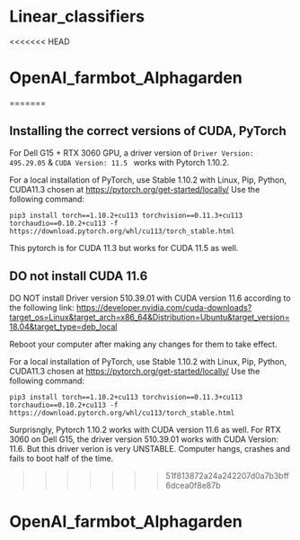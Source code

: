 # Linear_classifiers
<<<<<<< HEAD
# OpenAI_farmbot_Alphagarden
=======

## Installing the correct versions of CUDA, PyTorch 
For Dell G15 + RTX 3060 GPU, a driver version of ```Driver Version: 495.29.05``` & ```CUDA Version: 11.5 ``` works with Pytorch 1.10.2.    
    
For a local installation of PyTorch, use Stable 1.10.2 with Linux, Pip, Python, CUDA11.3 chosen at https://pytorch.org/get-started/locally/ 
Use the following command:
```
pip3 install torch==1.10.2+cu113 torchvision==0.11.3+cu113 torchaudio==0.10.2+cu113 -f https://download.pytorch.org/whl/cu113/torch_stable.html
```
This pytorch is for CUDA 11.3 but works for CUDA 11.5 as well.


## DO not install CUDA 11.6
DO NOT install Driver version 510.39.01 with CUDA version 11.6 according to the following link: https://developer.nvidia.com/cuda-downloads?target_os=Linux&target_arch=x86_64&Distribution=Ubuntu&target_version=18.04&target_type=deb_local

Reboot your computer after making any changes for them to take effect.

For a local installation of PyTorch, use Stable 1.10.2 with Linux, Pip, Python, CUDA11.3 chosen at https://pytorch.org/get-started/locally/ 
Use the following command:
```
pip3 install torch==1.10.2+cu113 torchvision==0.11.3+cu113 torchaudio==0.10.2+cu113 -f https://download.pytorch.org/whl/cu113/torch_stable.html
```
Surprisngly, Pytorch 1.10.2 works with CUDA version 11.6 as well. For RTX 3060 on Dell G15, the driver version 510.39.01 works with CUDA Version: 11.6. But this driver verion is very UNSTABLE. Computer hangs, crashes and fails to boot half of the time.


>>>>>>> 51f813872a24a242207d0a7b3bff6dcea0f8e87b
# OpenAI_farmbot_Alphagarden
